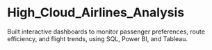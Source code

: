 # High_Cloud_Airlines_Analysis
Built interactive dashboards to monitor passenger preferences, route efficiency, and flight trends, using SQL, Power BI, and Tableau.

